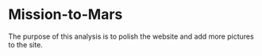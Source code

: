# Mission-to-Mars

The purpose of this analysis is to polish the website and add more pictures to the site.


